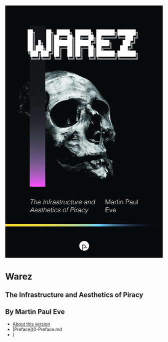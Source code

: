 

![Book Cover](images/book-cover.jpg)

# Warez
## The Infrastructure and Aesthetics of Piracy
## By Martin Paul Eve


* [About this version](about.md)
* [Preface](0-Preface.md
* )